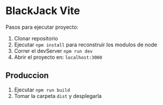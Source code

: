 # BlackJack Vite

Pasos para ejecutar proyecto:

1. Clonar repositorio
2. Ejecutar `npm install` para reconstruir los modulos de node
3. Correr el devServer `npm run dev`
4. Abrir el proyecto en: `localhost:3000`

## Produccion

1. Ejecutar `npm run build`
2. Tomar la carpeta `dist` y desplegarla
